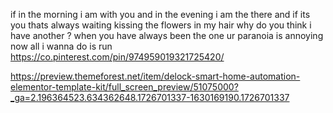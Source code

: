 if in  the morning i am with you
and in the evening i am the there
and if its you thats always waiting 
kissing the flowers in my hair
why do you think i have another ?
when you have always been the one 
ur paranoia is annoying
now all i wanna do is run
https://co.pinterest.com/pin/974959019321725420/



https://preview.themeforest.net/item/delock-smart-home-automation-elementor-template-kit/full_screen_preview/51075000?_ga=2.196364523.634362648.1726701337-1630169190.1726701337
